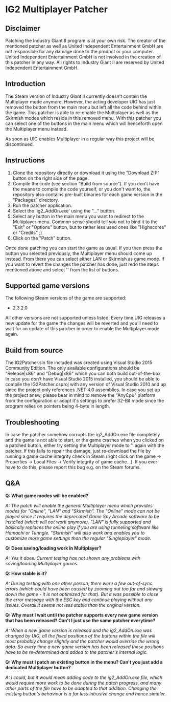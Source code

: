 # IG2 Multiplayer Patcher

## Disclaimer
Patching the Industry Giant II program is at your own risk. The creator of the mentioned patcher as well as United Independent Entertainment GmbH are not responsible for any damage done to the product or your computer. United Independent Entertainment GmbH is not involved in the creation of this patcher in any way. All rights to Industry Giant II are reserved by United Independent Entertainment GmbH.

## Introduction
The Steam version of Industry Giant II currently doesn't contain the Multiplayer mode anymore. However, the acting developer UIG has just removed the button from the main menu but left all the code behind within the game. This patcher is able to re-enable the Multiplayer as well as the Skirmish modes which reside in this removed menu. With this patcher you can select one of the buttons in the main menu which will henceforth open the Multiplayer menu instead.

As soon as UIG enables Multiplayer in a regular way this project will be discontinued.

## Instructions
1. Clone the repository directly or download it using the "Download ZIP" button on the right side of the page.
2. Compile the code (see section "Build from source"). If you don't have the means to compile the code yourself, or you don't want to, the repository also contains pre-built binaries for each game version in the "Packages" directory.
3. Run the patcher application.
4. Select the 'ig2_AddOn.exe' using the "..." button.
5. Select any button in the main menu you want to redirect to the Multiplayer menu. Common sense should tell you not to bind it to the "Exit" or "Options" button, but to rather less used ones like "Highscores" or "Credits" ;)
6. Click on the "Patch" button.

Once done patching you can start the game as usual. If you then press the button you selected previously, the Multiplayer menu should come up instead. From there you can select either LAN or Skirmish as game mode. If you want to revert the changes the patcher has done, just redo the steps mentioned above and select '<none>' from the list of buttons.

## Supported game versions
The following Steam versions of the game are supported:
* 2.3.2.0

All other versions are not supported unless listed. Every time UIG releases a new update for the game the changes will be reverted and you'll need to wait for an update of this patcher in order to enable the Multiplayer mode again.

## Build from source
The IG2Patcher.sln file included was created using Visual Studio 2015 Community Edition. The only available configurations should be "Release|x86" and "Debug|x86" which you can both build out-of-the-box. In case you don't have Visual Studio 2015 installed, you should be able to compile the IG2Patcher.csproj with any version of Visual Studio 2010 and up since the project only references .NET 4.0 assemblies. In case you set up the project anew, please bear in mind to remove the "AnyCpu" platform from the configuration or adapt it's settings to prefer 32-Bit mode since the program relies on pointers being 4-byte in length.

## Troubleshooting
In case the patcher somehow corrupts the ig2_AddOn.exe file completely and the game is not able to start, or the game crashes when you clicked on a patched button, either try setting the Multiplayer mode to '<none>' again with the patcher. If this fails to repair the damage, just re-download the file by running a game cache integrity check in Steam (right click on the game -> Properties -> Local Files -> Verify integrity of game cache...). If you ever have to do this, please report this bug e.g. on the Steam forums.

## Q&A
**Q: What game modes will be enabled?**

*A: The patch will enable the general Multiplayer menu which provides modes for "Online", "LAN" and "Skirmish". The "Online" mode can not be played since it requires the deprecated Game Spy Arcade software to be installed (which will not work anymore). "LAN" is fully supported and basically replaces the online play if you are using tunneling software like Hamachi or Tunngle. "Skirmish" will also work and enables you to customize more game settings than the regular "Singleplayer" mode.*

**Q: Does saving/loading work in Multiplayer?**

*A: Yes it does. Current testing has not shown any problems with saving/loading Multiplayer games.*

**Q: How stable is it?**

*A: During testing with one other person, there were a few out-of-sync errors (which could have been caused by zooming out too far and slowing down the game - it is not optimized for that). But it was possible to close the error message with the ESC key and continue playing without any issues. Overall it seems not less stable than the original version.*

**Q: Why must I wait until the patcher supports every new game version that has been released? Can't I just use the same patcher everytime?**

*A: When a new game version is released and the ig2_AddOn.exe was changed by UIG, all the fixed positions of the buttons within the file will most probably change slightly and the patcher would override the wrong data. So every time a new game version has been released these positions have to be re-determined and added to the patcher's internal logic.*

**Q: Why must I patch an existing button in the menu? Can't you just add a dedicated Multiplayer button?**

*A: I could, but it would mean adding code to the ig2_AddOn.exe file, which would require more work to be done during the patch progress, and many other parts of the file have to be adapted to that addition. Changing the existing button's behaviour is a far less intrusive change and hence simpler.*
